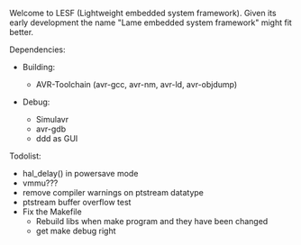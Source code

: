 Welcome to LESF (Lightweight embedded system framework).
Given its early development the name "Lame embedded system framework" might fit better.

Dependencies:
- Building: 
    - AVR-Toolchain (avr-gcc, avr-nm, avr-ld, avr-objdump)

- Debug: 
    - Simulavr
    - avr-gdb 
    - ddd as GUI


Todolist:
- hal_delay() in powersave mode
- vmmu???
- remove compiler warnings on ptstream datatype
- ptstream buffer overflow test
- Fix the Makefile
    - Rebuild libs when make program and they have been changed
    - get make debug right
    

